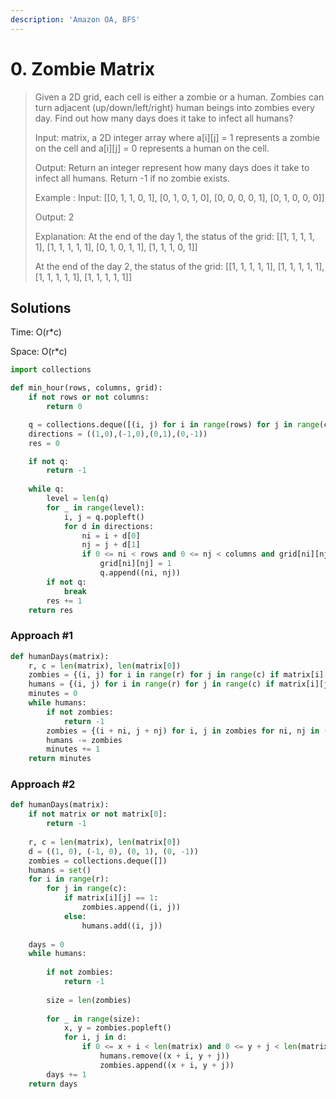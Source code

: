 ```yaml
---
description: 'Amazon OA, BFS'
---
```


# 0. Zombie Matrix

> Given a 2D grid, each cell is either a zombie or a human. Zombies can turn adjacent \(up/down/left/right\) human beings into zombies every day. Find out how many days does it take to infect all humans?
>
> Input: matrix, a 2D integer array where a\[i\]\[j\] = 1 represents a zombie on the cell and a\[i\]\[j\] = 0 represents a human on the cell.
>
> Output: Return an integer represent how many days does it take to infect all humans. Return -1 if no zombie exists.
>
> Example : Input: \[\[0, 1, 1, 0, 1\], \[0, 1, 0, 1, 0\], \[0, 0, 0, 0, 1\], \[0, 1, 0, 0, 0\]\]
>
> Output: 2
>
> Explanation: At the end of the day 1, the status of the grid: \[\[1, 1, 1, 1, 1\], \[1, 1, 1, 1, 1\], \[0, 1, 0, 1, 1\], \[1, 1, 1, 0, 1\]\]
>
> At the end of the day 2, the status of the grid: \[\[1, 1, 1, 1, 1\], \[1, 1, 1, 1, 1\], \[1, 1, 1, 1, 1\], \[1, 1, 1, 1, 1\]\]

## Solutions

Time: O\(r\*c\)

Space: O\(r\*c\)

```python
import collections

def min_hour(rows, columns, grid):
	if not rows or not columns:
		return 0

	q = collections.deque([(i, j) for i in range(rows) for j in range(columns) if grid[i][j] == 1])
	directions = ((1,0),(-1,0),(0,1),(0,-1))
	res = 0

	if not q:
		return -1
	
	while q:
		level = len(q)
		for _ in range(level):
			i, j = q.popleft()
			for d in directions:
				ni = i + d[0]
				nj = j + d[1]
				if 0 <= ni < rows and 0 <= nj < columns and grid[ni][nj] == 0:
					grid[ni][nj] = 1
					q.append((ni, nj))
		if not q:
			break
		res += 1
	return res
```

### Approach \#1

```python
def humanDays(matrix):
    r, c = len(matrix), len(matrix[0])
    zombies = {(i, j) for i in range(r) for j in range(c) if matrix[i][j] == 1}
    humans = {(i, j) for i in range(r) for j in range(c) if matrix[i][j] == 0}
    minutes = 0
    while humans:
        if not zombies:
            return -1
        zombies = {(i + ni, j + nj) for i, j in zombies for ni, nj in ((0,1),(1,0),(0,-1),(-1,0)) if (i + ni, j + nj) in humans}
        humans -= zombies
        minutes += 1
    return minutes
```

### Approach \#2

```python
def humanDays(matrix):
    if not matrix or not matrix[0]:
        return -1
    
    r, c = len(matrix), len(matrix[0])
    d = ((1, 0), (-1, 0), (0, 1), (0, -1))
    zombies = collections.deque([])
    humans = set()
    for i in range(r):
        for j in range(c):
            if matrix[i][j] == 1:
                zombies.append((i, j))
            else:
                humans.add((i, j))
    
    days = 0
    while humans:
        
        if not zombies:
            return -1
        
        size = len(zombies)
        
        for _ in range(size):
            x, y = zombies.popleft()
            for i, j in d:
                if 0 <= x + i < len(matrix) and 0 <= y + j < len(matrix[0]) and matrix[x + i][y + j] == 0 and (x + i, y + j) in humans:
                    humans.remove((x + i, y + j))
                    zombies.append((x + i, y + j))
        days += 1
    return days
```

